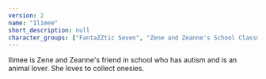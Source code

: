 ```yaml
---
version: 2
name: "Ilimee"
short_description: null
character_groups: ["FantaZZtic Seven", "Zene and Zeanne's School Classmates"]
---
```


Ilimee is Zene and Zeanne's friend in school who has autism and is an animal lover. She loves to collect onesies.